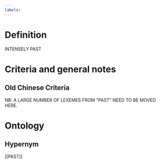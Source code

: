 ```yaml
---
labels: 
---
```


# Definition
INTENSELY PAST
# Criteria and general notes
## Old Chinese Criteria
NB: A LARGE NUMBER OF LEXEMES FROM "PAST" NEED TO BE MOVED HERE.
# Ontology

## Hypernym
[[PAST]]